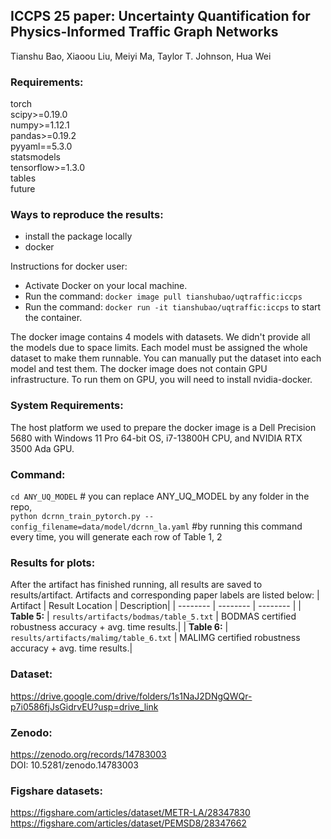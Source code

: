 ## **ICCPS 25 paper: Uncertainty Quantification for Physics-Informed Traffic Graph Networks**
Tianshu Bao, Xiaoou Liu, Meiyi Ma, Taylor T. Johnson, Hua Wei


### Requirements:
torch \
scipy>=0.19.0 \
numpy>=1.12.1 \
pandas>=0.19.2 \
pyyaml==5.3.0 \
statsmodels \
tensorflow>=1.3.0 \
tables \
future 


### Ways to reproduce the results: 
- install the package locally
- docker
  
Instructions for docker user:
- Activate Docker on your local machine. 
- Run the command: ``` docker image pull tianshubao/uqtraffic:iccps ``` 
- Run the command: ``` docker run -it tianshubao/uqtraffic:iccps ``` to start the container.  

The docker image contains 4 models with datasets. We didn't provide all the models due to space limits. Each model must be assigned the whole dataset to make them runnable. You can manually put the dataset into each model and test them. The docker image does not contain GPU infrastructure. To run them on GPU, you will need to install nvidia-docker. 

### System Requirements: 
The host platform we used to prepare the docker image is a Dell Precision 5680 with Windows 11 Pro 64-bit OS, i7-13800H CPU, and NVIDIA RTX 3500 Ada GPU.

### Command: 
```cd ANY_UQ_MODEL```            # you can replace ANY_UQ_MODEL by any folder in the repo,  \
```python dcrnn_train_pytorch.py --config_filename=data/model/dcrnn_la.yaml```    #by running this command every time, you will generate each row of Table 1, 2

### Results for plots: ###
After the artifact has finished running, all results are saved to results/artifact. Artifacts and corresponding paper labels are listed below:
| Artifact | Result Location | Description|
| -------- | -------- | -------- |
| **Table 5:**   | `results/artifacts/bodmas/table_5.txt` | BODMAS certified robustness accuracy + avg. time results.|
| **Table 6:**   | `results/artifacts/malimg/table_6.txt` | MALIMG certified robustness accuracy + avg. time results.|

### Dataset: 
https://drive.google.com/drive/folders/1s1NaJ2DNgQWQr-p7i0586fjJsGidrvEU?usp=drive_link

### Zenodo: 
https://zenodo.org/records/14783003 \
DOI: 10.5281/zenodo.14783003

### Figshare datasets:
https://figshare.com/articles/dataset/METR-LA/28347830 \
https://figshare.com/articles/dataset/PEMSD8/28347662
